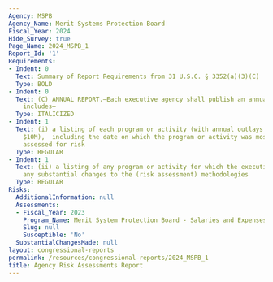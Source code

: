 ```yaml
---
Agency: MSPB
Agency_Name: Merit Systems Protection Board
Fiscal_Year: 2024
Hide_Survey: true
Page_Name: 2024_MSPB_1
Report_Id: '1'
Requirements:
- Indent: 0
  Text: Summary of Report Requirements from 31 U.S.C. § 3352(a)(3)(C)
  Type: BOLD
- Indent: 0
  Text: (C) ANNUAL REPORT.—Each executive agency shall publish an annual report that
    includes—
  Type: ITALICIZED
- Indent: 1
  Text: (i) a listing of each program or activity (with annual outlays greater than
    $10M),  including the date on which the program or activity was most recently
    assessed for risk
  Type: REGULAR
- Indent: 1
  Text: (ii) a listing of any program or activity for which the executive agency makes
    any substantial changes to the (risk assessment) methodologies
  Type: REGULAR
Risks:
  AdditionalInformation: null
  Assessments:
  - Fiscal_Year: 2023
    Program_Name: Merit System Protection Board - Salaries and Expenses
    Slug: null
    Susceptible: 'No'
  SubstantialChangesMade: null
layout: congressional-reports
permalink: /resources/congressional-reports/2024_MSPB_1
title: Agency Risk Assessments Report
---
```

